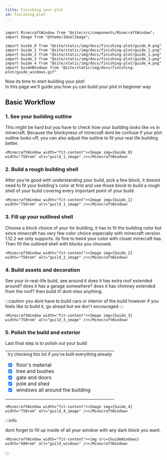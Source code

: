 ```yaml
---
title: Finishing your plot
id: finishing-plot
---
```

```mdx-code-block

import MinecraftWindow from "@site/src/components/MinecraftWindow";
import Image from "@theme/IdealImage";

import Guide_0 from "@site/static/img/docs/finishing-plot/guide_0.png"
import Guide_1 from "@site/static/img/docs/finishing-plot/guide_1.png"
import Guide_2 from "@site/static/img/docs/finishing-plot/guide_2.png"
import Guide_3 from "@site/static/img/docs/finishing-plot/guide_3.png"
import Guide_4 from "@site/static/img/docs/finishing-plot/guide_4.png"
import GuideWindows from "@site/static/img/docs/finishing-plot/guide_windows.gif"

```

Now its time to start building your plot!<br/>
In this page we'll guide you how yu can build your plot in beginner way

## Basic Workflow
### 1. See your building outline
This might be hard but you have to check how your building looks like vs in minecraft. Because the blockyness of minecraft 
dont be confuse if your plot outline looks off, you can also adjust the outline to fit your real life building better.

```mdx-code-block
<MinecraftWindow width="fit-content"><Image img={Guide_0} width="750rem" alt="guild_1_image" /></MinecraftWindow>
```

### 2. Build a rough building shell
After you're good with understanding your build, pick a few block, it doesnt need to fit your building's color at first 
and use those block to build a rough shell of your build covering every important point of your build.

```mdx-code-block
<MinecraftWindow width="fit-content"><Image img={Guide_1} width="750rem" alt="guild_1_image" /></MinecraftWindow>
```

### 3. Fill up your outlined shell
Choose a block choice of your for building, it has to fit the building color but since minecraft has very few color choice especially with minecraft version 1.12.2 we only supports. its fine to bend your color with closet minecraft has.<br/>
Then fill the outlined shell with blocks you choosed. 

```mdx-code-block
<MinecraftWindow width="fit-content"><Image img={Guide_2} width="750rem" alt="guild_2_image" /></MinecraftWindow>
```

### 4. Build assets and decoration
See your in-real-life build, see around it does it has extra roof extended around? does it has a garage somewhere? does it has chimney extended from the roof? 
then build it! dont miss anything.

:::caution you dont have to build cars or interior of the build
however if you feels like to build it, go ahead but we don't encouraged
:::

```mdx-code-block
<MinecraftWindow width="fit-content"><Image img={Guide_3} width="750rem" alt="guild_3_image" /></MinecraftWindow>
```

### 5. Polish the build and exterior
Last final step is to polish out your build<br/>
<table><td> 
<sup>try checking this list if you've built everything already</sup>

- [x] floor's material
- [x] tree and bushes
- [x] gate and doors
- [x] pole and shed
- [x] windows all around the building

</td></table>

```mdx-code-block
<MinecraftWindow width="fit-content"><Image img={Guide_4} width="750rem" alt="guild_4_image" /></MinecraftWindow>
```


:::info

dont forget to fill up inside of all your window with any dark block you want.
```mdx-code-block
<MinecraftWindow width="fit-content"><img src={GuideWindows} width="600rem" alt="guild_windows" /></MinecraftWindow>
```

:::